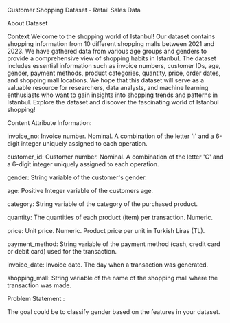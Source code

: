 Customer Shopping Dataset - Retail Sales Data

About Dataset

Context
Welcome to the shopping world of Istanbul! Our dataset contains shopping information from 10 different shopping malls between 2021 and 2023. 
We have gathered data from various age groups and genders to provide a comprehensive view of shopping habits in Istanbul. The dataset includes essential information such as invoice numbers, customer IDs, age, gender, payment methods, product categories, quantity, price, order dates, and shopping mall locations. We hope that this dataset will serve as a valuable resource for researchers, data analysts, and machine learning enthusiasts who want to gain insights into shopping trends and patterns in Istanbul. Explore the dataset and discover the fascinating world of Istanbul shopping!

Content
Attribute Information:

invoice_no: Invoice number. Nominal. A combination of the letter 'I' and a 6-digit integer uniquely assigned to each operation.

customer_id: Customer number. Nominal. A combination of the letter 'C' and a 6-digit integer uniquely assigned to each operation.

gender: String variable of the customer's gender.

age: Positive Integer variable of the customers age.

category: String variable of the category of the purchased product.

quantity: The quantities of each product (item) per transaction. Numeric.

price: Unit price. Numeric. Product price per unit in Turkish Liras (TL).

payment_method: String variable of the payment method (cash, credit card or debit card) used for the transaction.

invoice_date: Invoice date. The day when a transaction was generated.

shopping_mall: String variable of the name of the shopping mall where the transaction was made.

Problem Statement :

The goal could be to classify gender based on the features in your dataset.
